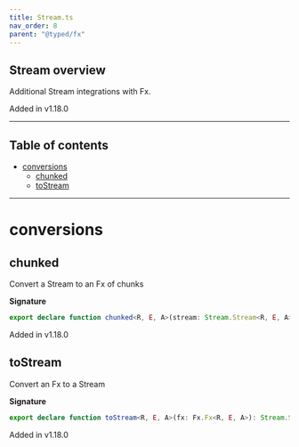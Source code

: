 ```yaml
---
title: Stream.ts
nav_order: 8
parent: "@typed/fx"
---
```


## Stream overview

Additional Stream integrations with Fx.

Added in v1.18.0

---

<h2 class="text-delta">Table of contents</h2>

- [conversions](#conversions)
  - [chunked](#chunked)
  - [toStream](#tostream)

---

# conversions

## chunked

Convert a Stream to an Fx of chunks

**Signature**

```ts
export declare function chunked<R, E, A>(stream: Stream.Stream<R, E, A>): Fx.Fx<R, E, Chunk.Chunk<A>>
```

Added in v1.18.0

## toStream

Convert an Fx to a Stream

**Signature**

```ts
export declare function toStream<R, E, A>(fx: Fx.Fx<R, E, A>): Stream.Stream<R, E, A>
```

Added in v1.18.0
